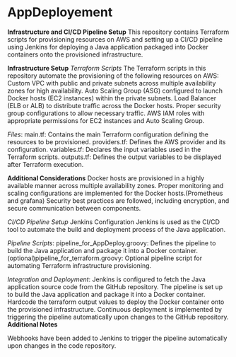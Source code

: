# AppDeployement

**Infrastructure and CI/CD Pipeline Setup**
This repository contains Terraform scripts for provisioning resources on AWS and setting up a CI/CD pipeline using Jenkins for deploying a Java application packaged into Docker containers onto the provisioned infrastructure.

**Infrastructure Setup**
*Terraform Scripts*
The Terraform scripts in this repository automate the provisioning of the following resources on AWS:
Custom VPC with public and private subnets across multiple availability zones for high availability.
Auto Scaling Group (ASG) configured to launch Docker hosts (EC2 instances) within the private subnets.
Load Balancer (ELB or ALB) to distribute traffic across the Docker hosts.
Proper security group configurations to allow necessary traffic.
AWS IAM roles with appropriate permissions for EC2 instances and Auto Scaling Group.


*Files*:
main.tf: Contains the main Terraform configuration defining the resources to be provisioned.
providers.tf: Defines the AWS provider and its configuration.
variables.tf: Declares the input variables used in the Terraform scripts.
outputs.tf: Defines the output variables to be displayed after Terraform execution.

**Additional Considerations**
Docker hosts are provisioned in a highly available manner across multiple availability zones.
Proper monitoring and scaling configurations are implemented for the Docker hosts.(Prometheus and grafana)
Security best practices are followed, including encryption, and secure communication between components.


*CI/CD Pipeline Setup*
Jenkins Configuration
Jenkins is used as the CI/CD tool to automate the build and deployment process of the Java application.

*Pipeline Scripts*:
pipeline_for_AppDeploy.groovy: Defines the pipeline to build the Java application and package it into a Docker container.
(optional)pipeline_for_terraform.groovy: Optional pipeline script for automating Terraform infrastructure provisioning.


*Integration and Deployment*:
Jenkins is configured to fetch the Java application source code from the GitHub repository.
The pipeline is set up to build the Java application and package it into a Docker container.
Hardcode the terraform output values to deploy the Docker container onto the provisioned infrastructure.
Continuous deployment is implemented by triggering the pipeline automatically upon changes to the GitHub repository.
**Additional Notes**


Webhooks have been added to Jenkins to trigger the pipeline automatically upon changes in the code repository.
